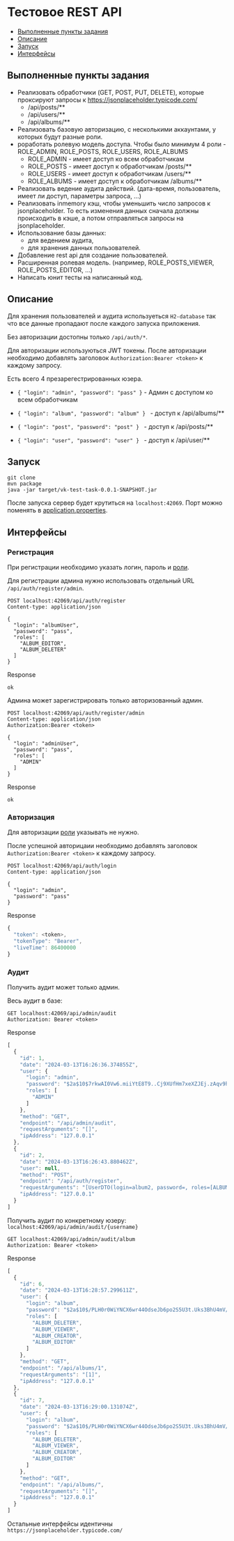 # Тестовое REST API
- [Выполненные пункты задания](#task)
- [Описание](#desc)
- [Запуск](#run)
- [Интерфейсы](#interf)


## <a name="task"/>Выполненные пункты задания</a>

- Реализовать обработчики (GET, POST, PUT, DELETE), которые проксируют запросы к https://jsonplaceholder.typicode.com/
  - /api/posts/**
  - /api/users/**
  - /api/albums/**
- Реализовать базовую авторизацию, с несколькими
  аккаунтами, у которых будут разные роли.
- роработать ролевую модель доступа. Чтобы было минимум 4 роли - ROLE_ADMIN, ROLE_POSTS, ROLE_USERS, ROLE_ALBUMS
  - ROLE_ADMIN - имеет доступ ко всем обработчикам
  - ROLE_POSTS - имеет доступ к обработчикам /posts/**
  - ROLE_USERS - имеет доступ к обработчикам /users/**
  - ROLE_ALBUMS - имеет доступ к обработчикам /albums/**
- Реализовать ведение аудита действий. (дата-время, пользователь, имеет ли доступ, параметры запроса, …)
- Реализовать inmemory кэш, чтобы уменьшить число запросов к jsonplaceholder. To есть изменения данных сначала должны происходить в кэше, а потом отправляться запросы на jsonplaceholder.
- Использование базы данных:
  - для ведением аудита,
  - для хранения данных пользователей.
- Добавление rest api для создание пользователей.
- Расширенная ролевая модель. (например, ROLE_POSTS_VIEWER, ROLE_POSTS_EDITOR, …)
- Написать юнит тесты на написанный код.

## <a name="desc"/>Описание</a>
Для хранения пользователей и аудита используеться `H2-database` так что все данные пропадают после каждого запуска приложения.

Без авторизации достопны только ``/api/auth/*``.

Для авторизации используються JWT токены. После авторизации необходимо добавлять заголовок
```Authorization:Bearer <token>``` к каждому запросу.

Есть всего 4 презарегестрированных юзера. 
- ``{
"login": "admin",
"password": "pass"
}`` - Админ с доступом ко всем обработчикам

- ``{
  "login": "album",
  "password": "album"
  }
  `` - доступ к /api/albums/**
- ``{
  "login": "post",
  "password": "post"
  }
  `` - доступ к /api/posts/**
- ``{
  "login": "user",
  "password": "user"
  }
  `` - доступ к /api/user/**


## <a name="run"/>Запуск</a>
```
git clone
mvn package
java -jar target/vk-test-task-0.0.1-SNAPSHOT.jar
```
После запуска сервер будет крутиться на ``localhost:42069``.
Порт можно поменять в <a href=https://github.com/Asgriim/vk-test-task/blob/c6de41c18c847ec6e90994628b264122fe85ad11/src/main/resources/application.properties#L1/>application.properties</a>.

## <a name="interf"/>Интерфейсы</a>
### Регистрация

При регистрации необходимо указать логин, пароль и <a href=https://github.com/Asgriim/vk-test-task/blob/c6de41c18c847ec6e90994628b264122fe85ad11/src/main/java/org/omega/vktesttask/entity/Role.java#L11>роли</a>.

Для регистрации админа нужно использовать отдельный URL ``/api/auth/register/admin``. 
```http request
POST localhost:42069/api/auth/register
Content-type: application/json

{
  "login": "albumUser",
  "password": "pass",
  "roles": [
    "ALBUM_EDITOR",
    "ALBUM_DELETER"
  ]
}
```
Response
```
ok
```
Админа может зарегистрировать только авторизованный админ.
```http request
POST localhost:42069/api/auth/register/admin
Content-type: application/json
Authorization:Bearer <token>

{
  "login": "adminUser",
  "password": "pass",
  "roles": [
    "ADMIN"
  ]
}
```
Response
```
ok
```
### Авторизация
Для авторизации <a href=https://github.com/Asgriim/vk-test-task/blob/c6de41c18c847ec6e90994628b264122fe85ad11/src/main/java/org/omega/vktesttask/entity/Role.java#L11>роли</a> указывать не нужно.

После успешной авторицаии необходимо добавлять заголовок
```Authorization:Bearer <token>``` к каждому запросу. 
```http request
POST localhost:42069/api/auth/login
Content-type: application/json

{
  "login": "admin",
  "password": "pass"
}
```

Response
```js
{
  "token": <token>,
  "tokenType": "Bearer",
  "liveTime": 86400000
}
```


### Аудит
Получить аудит может только админ.

Весь аудит в базе:
```http request
GET localhost:42069/api/admin/audit
Authorization: Bearer <token>
```
Response
```js
[
  {
    "id": 1,
    "date": "2024-03-13T16:26:36.374855Z",
    "user": {
      "login": "admin",
      "password": "$2a$10$7rkwAI0Vw6.miiYtE8T9..Cj9XUfHm7xeXZJEj.zAqv9h/VGc8LtC",
      "roles": [
        "ADMIN"
      ]
    },
    "method": "GET",
    "endpoint": "/api/admin/audit",
    "requestArguments": "[]",
    "ipAddress": "127.0.0.1"
  },
  {
    "id": 2,
    "date": "2024-03-13T16:26:43.880462Z",
    "user": null,
    "method": "POST",
    "endpoint": "/api/auth/register",
    "requestArguments": "[UserDTO(login=album2, password=, roles=[ALBUM_EDITOR, ALBUM_DELETER, ALBUM_VIEWER])]",
    "ipAddress": "127.0.0.1"
  }
]
```

Получить аудит по конкретному юзеру: 
``localhost:42069/api/admin/audit/{username}``
```http request
GET localhost:42069/api/admin/audit/album
Authorization: Bearer <token>
```
Response
```js
[
  {
    "id": 6,
    "date": "2024-03-13T16:28:57.299611Z",
    "user": {
      "login": "album",
      "password": "$2a$10$/PLH0r0WiYNCX6wr44OdseJb6po2S5U3t.Uks3BhU4mV/1pZMz9/e",
      "roles": [
        "ALBUM_DELETER",
        "ALBUM_VIEWER",
        "ALBUM_CREATOR",
        "ALBUM_EDITOR"
      ]
    },
    "method": "GET",
    "endpoint": "/api/albums/1",
    "requestArguments": "[1]",
    "ipAddress": "127.0.0.1"
  },
  {
    "id": 7,
    "date": "2024-03-13T16:29:00.131074Z",
    "user": {
      "login": "album",
      "password": "$2a$10$/PLH0r0WiYNCX6wr44OdseJb6po2S5U3t.Uks3BhU4mV/1pZMz9/e",
      "roles": [
        "ALBUM_DELETER",
        "ALBUM_VIEWER",
        "ALBUM_CREATOR",
        "ALBUM_EDITOR"
      ]
    },
    "method": "GET",
    "endpoint": "/api/albums/",
    "requestArguments": "[]",
    "ipAddress": "127.0.0.1"
  }
]
```

Остальные интерфейсы идентичны ``https://jsonplaceholder.typicode.com/``
